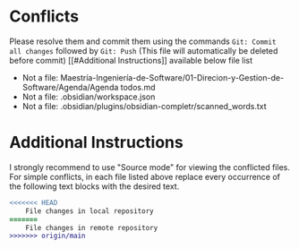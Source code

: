 # Conflicts
Please resolve them and commit them using the commands `Git: Commit all changes` followed by `Git: Push`
(This file will automatically be deleted before commit)
[[#Additional Instructions]] available below file list

- Not a file: Maestría-Ingeniería-de-Software/01-Direcion-y-Gestion-de-Software/Agenda/Agenda todos.md
- Not a file: .obsidian/workspace.json
- Not a file: .obsidian/plugins/obsidian-completr/scanned_words.txt

# Additional Instructions
I strongly recommend to use "Source mode" for viewing the conflicted files. For simple conflicts, in each file listed above replace every occurrence of the following text blocks with the desired text.

```diff
<<<<<<< HEAD
    File changes in local repository
=======
    File changes in remote repository
>>>>>>> origin/main
```